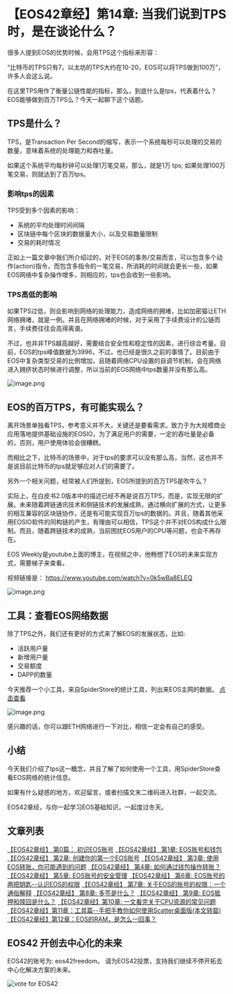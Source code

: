 【EOS42章经】第14章: 当我们说到TPS时，是在谈论什么？
=====

很多人提到EOS的优势时候，会用TPS这个指标来形容：

“比特币的TPS只有7，以太坊的TPS大约在10-20，EOS可以将TPS做到100万”，许多人会这么说。

在这里TPS用作了衡量公链性能的指标，那么，到底什么是tps，代表着什么？EOS能够做到百万TPS么？今天一起聊下这个话题。

## TPS是什么？

TPS，是Transaction Per Second的缩写，表示一个系统每秒可以处理的交易的数量，意味着系统的处理能力和吞吐量。

如果这个系统平均每秒钟可以处理1万笔交易，那么，就是1万 tps; 如果处理100万笔交易，则就达到了百万tps。

### 影响tps的因素

TPS受到多个因素的影响：
- 系统的平均处理时间间隔
- 区块链中每个区块的数据量大小，以及交易数量限制
- 交易的耗时情况

正如上一篇文章中我们所介绍过的，对于EOS的事务/交易而言，可以包含多个动作(action)指令，而包含多指令的一笔交易，所消耗的时间就会更长一些，如果EOS网络中复杂操作增多，则相应的，tps也会收到一些影响。

### TPS高低的影响

如果TPS过低，则会影响到网络的处理能力，造成网络的拥堵，比如加密猫让ETH网络拥堵，就是一例。并且在网络拥堵的时候，对于采用了手续费设计的公链而言，手续费往往会高得离谱。

不过，也并非TPS越高越好，需要结合安全性和稳定性的因素，进行综合考量。目前，EOS的tps峰值数据为3996，不过，也已经是很久之前的事情了。目前由于EOS中复杂类型交易的比例增加，且随着网络CPU设置的自调节机制，会在网络进入拥挤状态时候进行调整，所以当前的EOS网络中tps数量并没有那么高。

![image.png](https://upload-images.jianshu.io/upload_images/1084915-da35d2dbd9da5489.png?imageMogr2/auto-orient/strip%7CimageView2/2/w/1240)

## EOS的百万TPS，有可能实现么？

离开场景单独看TPS，参考意义并不大，关键还是要看需求。致力于为大规模商业应用落地提供基础设施的EOSIO，为了满足用户的需要，一定的吞吐量是必备的，否则，用户使用体验会很糟糕。

而相比之下，比特币的场景中，对于tps的要求可以没有那么高，当然，这也并不是说目前比特币的tps就足够应对人们的需要了。

另外一个相关问题，经常被人们所提到，EOS所提到的百万TPS是吹牛么？

实际上，在白皮书2.0版本中的描述已经不再是说百万TPS，而是，实现无限的扩展。未来随着跨链通讯技术和侧链技术的发展成熟，通过横向扩展的方式，让更多的相互兼容的区块链协作，还是有可能实现百万tps的数据的。并且，随着其他采用EOSIO软件的同构链的产生，有理由可以相信，TPS这个并不对EOS构成什么限制。而且，随着跨链技术的成熟，当前困扰EOS用户的CPU等问题，也会不再存在。

EOS Weekly是youtube上面的博主，在视频之中，他畅想了EOS的未来实现方式，需要梯子来查看。

视频链接是：
https://www.youtube.com/watch?v=0k5wBa8ELEQ

![image.png](https://upload-images.jianshu.io/upload_images/1084915-04435e50ac3e856d.png?imageMogr2/auto-orient/strip%7CimageView2/2/w/1240)

##  工具：查看EOS网络数据

除了TPS之外，我们还有更好的方式来了解EOS的发展状态，比如:

- 活跃用户量
- 新增用户量
- 交易额度
- DAPP的数量

今天推荐一个小工具，来自SpiderStore的统计工具，列出来EOS主网的数据。
[点击查看](https://spider.store/blockchains/5b6db9013a18fc0012ae2244)

![image.png](https://upload-images.jianshu.io/upload_images/1084915-54cd4a70fee775fa.png?imageMogr2/auto-orient/strip%7CimageView2/2/w/1240)

感兴趣的话，你可以跟ETH网络进行一下对比，相信一定会有自己的感受。

## 小结

今天我们介绍了tps这一概念，并且了解了如何使用一个工具，用SpiderStore查看EOS网络的统计信息。

如果有什么疑惑的地方，欢迎留言，或者扫描文末二维码进入社群，一起交流。

EOS42章经，与你一起学习EOS基础知识，一起度过冬天。


## 文章列表

[【EOS42章经】 第0篇： 初识EOS账号](https://bihu.com/article/1596783525)
[【EOS42章经】 第1章: EOS账号和钱包](https://bihu.com/article/1198397230)
[【EOS42章经】 第2章:  创建你的第一个EOS账号](https://bihu.com/article/1839847881)
[【EOS42章经】 第3章: 使用EOS转账，你可能遇到的问题](https://bihu.com/article/1795947835)
[【EOS42章经】 第4章: 如何通过钱包操作转账？](https://bihu.com/article/1778822183)
[【EOS42章经】 第5章: EOS账号的安全管理](https://bihu.com/article/1987380753)
[【EOS42章经】 第6章: EOS账号的两把钥匙--认识EOS的权限](https://bihu.com/article/1993549807)
[【EOS42章经】 第7章: 关于EOS的账号的权限：一个通俗解释](https://bihu.com/article/1852766359)
[【EOS42章经】 第8章: 多签是什么？](https://bihu.com/article/1879154878)
[【EOS42章经】 第9章: EOS抵押和赎回是什么？](https://bihu.com/article/1356864332)
[【EOS42章经】第10章: 一文看完关于CPU资源的常见问题](https://bihu.com/article/1015058948)
[【EOS42章经】第11章：工具篇--手把手教你如何使用Scatter桌面版(本文转载)](https://bihu.com/article/1373490838)
[【EOS42章经】第12章：EOS的RAM，是怎么一回事？](https://bihu.com/article/1761744947)


## EOS42 开创去中心化的未来

EOS42的账号为: eos42freedom。
请为EOS42投票，支持我们继续不停开拓去中心化解决方案的未来。

![vote for EOS42](https://upload-images.jianshu.io/upload_images/1084915-6ed2991946eccf72.png?imageMogr2/auto-orient/strip%7CimageView2/2/w/1240)

